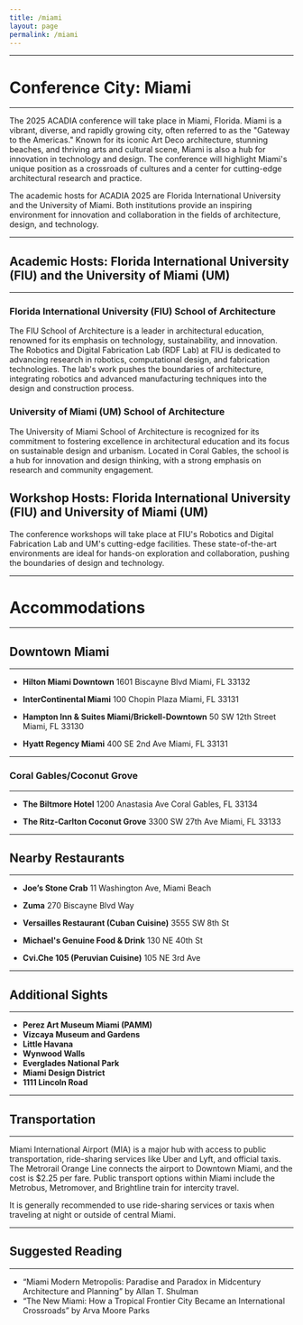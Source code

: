```yaml
---
title: /miami
layout: page
permalink: /miami
---
```

---
# Conference City: Miami
---
The 2025 ACADIA conference will take place in Miami, Florida. Miami is a vibrant, diverse, and rapidly growing city, often referred to as the "Gateway to the Americas." Known for its iconic Art Deco architecture, stunning beaches, and thriving arts and cultural scene, Miami is also a hub for innovation in technology and design. The conference will highlight Miami's unique position as a crossroads of cultures and a center for cutting-edge architectural research and practice. 

The academic hosts for ACADIA 2025 are Florida International University and the University of Miami. Both institutions provide an inspiring environment for innovation and collaboration in the fields of architecture, design, and technology.

---
## Academic Hosts: Florida International University (FIU) and the University of Miami (UM)
---
### Florida International University (FIU) School of Architecture
The FIU School of Architecture is a leader in architectural education, renowned for its emphasis on technology, sustainability, and innovation. The Robotics and Digital Fabrication Lab (RDF Lab) at FIU is dedicated to advancing research in robotics, computational design, and fabrication technologies. The lab's work pushes the boundaries of architecture, integrating robotics and advanced manufacturing techniques into the design and construction process. 

### University of Miami (UM) School of Architecture

The University of Miami School of Architecture is recognized for its commitment to fostering excellence in architectural education and its focus on sustainable design and urbanism. Located in Coral Gables, the school is a hub for innovation and design thinking, with a strong emphasis on research and community engagement.


## Workshop Hosts: Florida International University (FIU) and University of Miami (UM)

The conference workshops will take place at FIU's Robotics and Digital Fabrication Lab and UM's cutting-edge facilities. These state-of-the-art environments are ideal for hands-on exploration and collaboration, pushing the boundaries of design and technology.

-----
# Accommodations  
-----
## Downtown Miami   
---

- **Hilton Miami Downtown**
1601 Biscayne Blvd
Miami, FL 33132   

- **InterContinental Miami**
100 Chopin Plaza
Miami, FL 33131  
 

- **Hampton Inn & Suites Miami/Brickell-Downtown**
50 SW 12th Street
Miami, FL 33130  

- **Hyatt Regency Miami**
400 SE 2nd Ave
Miami, FL 33131  

---
### Coral Gables/Coconut Grove
---
- **The Biltmore Hotel**
1200 Anastasia Ave
Coral Gables, FL 33134  

- **The Ritz-Carlton Coconut Grove**
3300 SW 27th Ave
Miami, FL 33133  

---
## Nearby Restaurants
---
- **Joe’s Stone Crab**
  11 Washington Ave, Miami Beach

- **Zuma**
  270 Biscayne Blvd Way  


- **Versailles Restaurant (Cuban Cuisine)**
  3555 SW 8th St  

- **Michael's Genuine Food & Drink**
  130 NE 40th St  

- **Cvi.Che 105 (Peruvian Cuisine)**
  105 NE 3rd Ave  

---
## Additional Sights
---
- **Perez Art Museum Miami (PAMM)**  
- **Vizcaya Museum and Gardens**  
- **Little Havana**  
- **Wynwood Walls**  
- **Everglades National Park**  
- **Miami Design District**  
- **1111 Lincoln Road**  

---
## Transportation
---
Miami International Airport (MIA) is a major hub with access to public transportation, ride-sharing services like Uber and Lyft, and official taxis. The Metrorail Orange Line connects the airport to Downtown Miami, and the cost is $2.25 per fare. Public transport options within Miami include the Metrobus, Metromover, and Brightline train for intercity travel.

It is generally recommended to use ride-sharing services or taxis when traveling at night or outside of central Miami.

---
## Suggested Reading
---
- “Miami Modern Metropolis: Paradise and Paradox in Midcentury Architecture and Planning” by Allan T. Shulman  
- “The New Miami: How a Tropical Frontier City Became an International Crossroads” by Arva Moore Parks  